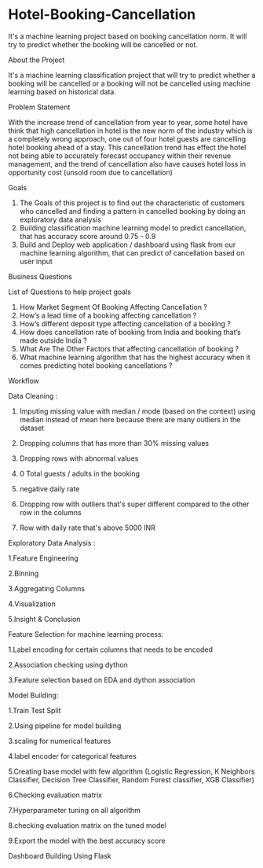 # Hotel-Booking-Cancellation
It's a machine learning project based on booking cancellation norm. It will try to predict whether the booking will be cancelled or not.

About the Project

It's a machine learning classification project that will try to predict whether a booking will be cancelled or a booking will not be cancelled using machine learning based on historical data.

Problem Statement

With the increase trend of cancellation from year to year, some hotel have think that high cancellation in hotel is the new norm of the industry which is a completely wrong approach, one out of four hotel guests are cancelling hotel booking ahead of a stay. This cancellation trend has effect the hotel not being able to accurately forecast occupancy within their revenue management, and the trend of cancellation also have causes hotel loss in opportunity cost (unsold room due to cancellation)

Goals
1. The Goals of this project is to find out the characteristic of customers who cancelled and finding a pattern in cancelled booking by doing an exploratory data      analysis
2. Building classification machine learning model to predict cancellation, that has accuracy score around 0.75 - 0.9
3. Build and Deploy web application / dashboard using flask from our machine learning algorithm, that can predict of cancellation based on user input

Business Questions

List of Questions to help project goals
1. How Market Segment Of Booking Affecting Cancellation ?
2. How’s a lead time of a booking affecting cancellation ?
3. How’s different deposit type affecting cancellation of a booking ?
4. How does cancellation rate of booking from India and booking that’s made outside India ?
5. What Are The Other Factors that affecting cancellation of booking ?
6. What machine learning algorithm that has the highest accuracy when it comes predicting hotel booking cancellations ?

Workflow

Data Cleaning :

1. Imputing missing value with median / mode (based on the context) using median instead of mean here because there are many outliers in the dataset

2. Dropping columns that has more than 30% missing values

4. Dropping rows with abnormal values

6. 0 Total guests / adults in the booking
 
8. negative daily rate
 
9. Dropping row with outliers that's super different compared to the other row in the columns

10. Row with daily rate that's above 5000 INR
 
Exploratory Data Analysis :

1.Feature Engineering

2.Binning

3.Aggregating Columns

4.Visualization

5.Insight & Conclusion


Feature Selection for machine learning process:

1.Label encoding for certain columns that needs to be encoded

2.Association checking using dython

3.Feature selection based on EDA and dython association

Model Building:

1.Train Test Split

2.Using pipeline for model building

3.scaling for numerical features

4.label encoder for categorical features

5.Creating base model with few algorithm (Logistic Regression, K Neighbors Classifier, Decision Tree Classifier, Random Forest classifier, XGB Classifier)

6.Checking evaluation matrix

7.Hyperparameter tuning on all algorithm

8.checking evaluation matrix on the tuned model

9.Export the model with the best accuracy score

 
Dashboard Building Using Flask
 



